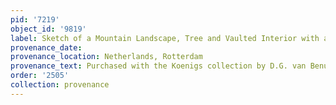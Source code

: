 ```yaml
---
pid: '7219'
object_id: '9819'
label: Sketch of a Mountain Landscape, Tree and Vaulted Interior with a Wall Clock
provenance_date:
provenance_location: Netherlands, Rotterdam
provenance_text: Purchased with the Koenigs collection by D.G. van Benuningen
order: '2505'
collection: provenance
---
```

